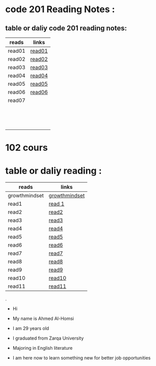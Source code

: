 
# code 201 Reading Notes :


## table or daliy code 201  reading notes:



| reads        | links                             |
| -------------| --------------------------------- |
|read01        |  [read01](read01.md)              |   
|read02        |  [read02](read02.md)              |
|read03        |  [read03](read03.md)              |
|read04        |  [read04](read04.md)              |
|read05        |  [read05](read05.md)              |
|read06        |  [read06](read06.md)              |
|read07        |                                   |
|              |                                   |
|              |                                   |
|              |                                   |
|              |                                   |
|              |                                   |
|              |                                   |
|              |                                   |
|              |                                   |
|              |                                   |
|              |                                   |
|              |                                   |
|              |                                   |
|              |                                   |







# 102 cours

# table or daliy reading :


| reads        | links                             |
| -------------| --------------------------------- |
| growthmindset|[growthmindset](growthmindset.md)  |
| read1        | [read 1](read1.md)                |
| read2        | [read2](read2.md)                 |
| read3        | [read3](read3.md)                 |
| read4        | [read4](read4.md)                 |
| read5        | [read5](read5.md)                 |
| read6        | [read6](read6.md)                 |
| read7        | [read7](read7.md)                 |
| read8        | [read8](read8.md)                 |
| read9        | [read9](read9.md)                 |
| read10       | [read10](read10.md)               |
| read11       | [read11](read11.md)               |

. 

- Hi

* My name is Ahmed Al-Homsi

* I am 29 years old

* I graduated from Zarqa University

* Majoring in English literature

 * I am here now to learn something new for better job opportunities 




